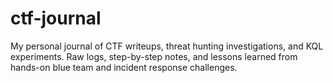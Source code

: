 # ctf-journal
My personal journal of CTF writeups, threat hunting investigations, and KQL experiments. Raw logs, step-by-step notes, and lessons learned from hands-on blue team and incident response challenges.
